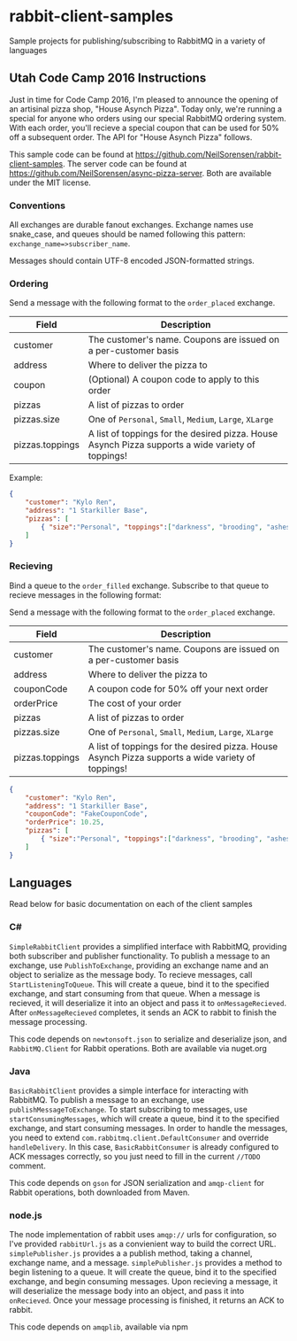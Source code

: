 # rabbit-client-samples
Sample projects for publishing/subscribing to RabbitMQ in a variety of languages

## Utah Code Camp 2016 Instructions

Just in time for Code Camp 2016, I'm pleased to announce the opening of an artisinal pizza shop, "House Asynch Pizza".  Today only, we're running a special for anyone who orders using our special RabbitMQ ordering system.  With each order, you'll recieve a special coupon that can be used for 50% off a subsequent order.  The API for "House Asynch Pizza" follows.

This sample code can be found at https://github.com/NeilSorensen/rabbit-client-samples.  The server code can be found at https://github.com/NeilSorensen/async-pizza-server.  Both are available under the MIT license.

### Conventions

All exchanges are durable fanout exchanges.  Exchange names use snake_case, and queues should be named following this pattern: `exchange_name=>subscriber_name`.

Messages should contain UTF-8 encoded JSON-formatted strings.

### Ordering

Send a message with the following format to the `order_placed` exchange.

Field       | Description
------------|----------------
customer    | The customer's name.  Coupons are issued on a per-customer basis
address     | Where to deliver the pizza to
coupon      | (Optional) A coupon code to apply to this order
pizzas      | A list of pizzas to order
pizzas.size | One of `Personal`, `Small`, `Medium`, `Large`, `XLarge`
pizzas.toppings | A list of toppings for the desired pizza.  House Asynch Pizza supports a wide variety of toppings!

Example:

```json
{
    "customer": "Kylo Ren",
    "address": "1 Starkiller Base",
    "pizzas": [
        { "size":"Personal", "toppings":["darkness", "brooding", "ashes"]}
    ]
}
```

### Recieving 

Bind a queue to the `order_filled` exchange.  Subscribe to that queue to recieve messages in the following format:

Send a message with the following format to the `order_placed` exchange.

Field       | Description
------------|----------------
customer    | The customer's name.  Coupons are issued on a per-customer basis
address     | Where to deliver the pizza to
couponCode  | A coupon code for 50% off your next order
orderPrice  | The cost of your order
pizzas      | A list of pizzas to order
pizzas.size | One of `Personal`, `Small`, `Medium`, `Large`, `XLarge`
pizzas.toppings | A list of toppings for the desired pizza.  House Asynch Pizza supports a wide variety of toppings!

```json
{
    "customer": "Kylo Ren",
    "address": "1 Starkiller Base",
    "couponCode": "FakeCouponCode",
    "orderPrice": 10.25,
    "pizzas": [
        { "size":"Personal", "toppings":["darkness", "brooding", "ashes"]}
    ]
}
```

## Languages

Read below for basic documentation on each of the client samples

### C#

`SimpleRabbitClient` provides a simplified interface with RabbitMQ, providing both subscriber and publisher functionality.  To publish a message to an exchange, use `PublishToExchange`, providing an exchange name and an object to serialize as the message body.  To recieve messages, call `StartListeningToQueue`.  This will create a queue, bind it to the specified exchange, and start consuming from that queue.  When a message is recieved, it will deserialize it into an object and pass it to `onMessageRecieved`.  After `onMessageRecieved` completes, it sends an ACK to rabbit to finish the message processing.

This code depends on `newtonsoft.json` to serialize and deserialize json, and `RabbitMQ.Client` for Rabbit operations.  Both are available via nuget.org

### Java

`BasicRabbitClient` provides a simple interface for interacting with RabbitMQ.  To publish a message to an exchange, use `publishMessageToExchange`.  To start subscribing to messages, use `startConsumingMessages`, which will create a queue, bind it to the specified exchange, and start consuming messages.  In order to handle the messages, you need to extend `com.rabbitmq.client.DefaultConsumer` and override `handleDelivery`.  In this case, `BasicRabbitConsumer` is already configured to ACK messages correctly, so you just need to fill in the current `//TODO` comment.

This code depends on `gson` for JSON serialization and `amqp-client` for Rabbit operations, both downloaded from Maven.

### node.js

The node implementation of rabbit uses `amqp://` urls for configuration, so I've provided `rabbitUrl.js` as a convienient way to build the correct URL.  `simplePublisher.js` provides a a publish method, taking a channel, exchange name, and a message. `simplePublisher.js` provides a method to begin listening to a queue.  It will create the queue, bind it to the specified exchange, and begin consuming messages.  Upon recieving a message, it will deserialize the message body into an object, and pass it into `onRecieved`.  Once your message processing is finished, it returns an ACK to rabbit.

This code depends on `amqplib`, available via npm  